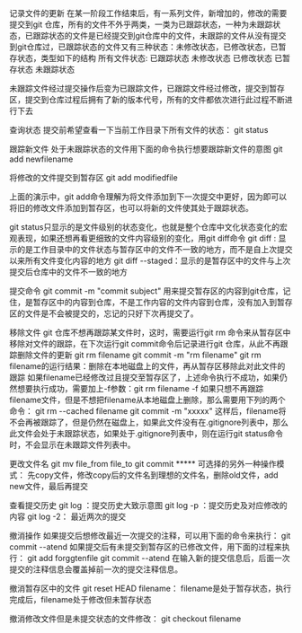 记录文件的更新
在某一阶段工作结束后，有一系列文件，新增加的，修改的需要提交到git 仓库，所有的文件不外乎两类，一类为已跟踪状态，一种为未跟踪状态，已跟踪状态的文件是已经提交到git仓库中的文件，未跟踪的文件从没有提交到git仓库过，已跟踪状态的文件又有三种状态：未修改状态，已修改状态，已暂存状态，类型如下的结构
所有文件状态:
	已跟踪状态
		未修改状态
		已修改状态
		已暂存状态
	未跟踪状态

未跟踪文件经过提交操作后变为已跟踪文件，已跟踪文件经过修改，提交到暂存区，提交到仓库过程后拥有了新的版本代号，所有的文件都依次进行此过程不断进行下去

查询状态
提交前希望查看一下当前工作目录下所有文件的状态：
git status

跟踪新文件
处于未跟踪状态的文件用下面的命令执行想要跟踪新文件的意图
git add newfilename

将修改的文件提交到暂存区
git add modifiedfile

上面的演示中，git add命令理解为将文件添加到下一次提交中更好，因为即可以将旧的修改文件添加到暂存区，也可以将新的文件使其处于跟踪状态。

git status只显示的是文件级别的状态变化，也就是整个仓库中文化状态变化的宏观表现，如果还想再看更细致的文件内容级别的变化，用git diff命令
git diff : 显示的是工作目录中的文件状态与暂存区中的文件不一致的地方，而不是自上次提交以来所有文件变化内容的地方
git diff --staged：显示的是暂存区中的文件与上次提交后仓库中的文件不一致的地方

提交命令
git commit -m "commit subject"
用来提交暂存区的内容到git仓库，记住，是暂存区中的内容到仓库，不是工作内容的文件内容到仓库，没有加入到暂存区的文件是不会被提交的，忘记的只好下次再提交了。

移除文件
git 仓库不想再跟踪某文件时，这时，需要运行git rm 命令来从暂存区中移除对文件的跟踪，在下次运行git commit命令后记录进行git 仓库，从此不再跟踪删除文件的更新
git rm filename
git commit -m "rm filename"
git rm filename的运行结果：删除在本地磁盘上的文件，再从暂存区移除此对此文件的跟踪
如果filename已经修改过且提交至暂存区了，上述命令执行不成功，如果仍然想要执行成功，需要加上-f参数：git rm filename -f
如果只想不再跟踪filename文件，但是不想把filename从本地磁盘上删除，那么需要用下列的两个命令：
git rm --cached filename
git commit -m "xxxxx"
这样后，filename将不会再被跟踪了，但是仍然在磁盘上，如果此文件没有在.gitignore列表中，那么此文件会处于未跟踪状态，如果处于.gitignore列表中，则在运行git status命令时，不会显示在未跟踪文件列表中。

更改文件名
git mv file_from file_to
git commit *****
可选择的另外一种操作模式： 先copy文件，修改copy后的文件名到理想的文件名，删除old文件，add new文件，最后再提交

查看提交历史
git log ：提交历史大致示意图
git log -p ：提交历史及对应修改的内容
git log -2： 最近两次的提交


撤消操作
如果提交后想修改最近一次提交的注释，可以用下面的命令来执行：
git commit --atend
如果提交后有未提交到暂存区的已修改文件，用下面的过程来执行：
git add forggtenfile
git commit --atend 
在输入新的提交信息后，后面一次提交的注释信息会覆盖掉前一次的提交注释信息。

撤消暂存区中的文件
git reset HEAD filename： filename是处于暂存状态，执行完成后，filename处于修改但未暂存状态

撤消修改文件但是未提交状态的文件修改：
git checkout filename
